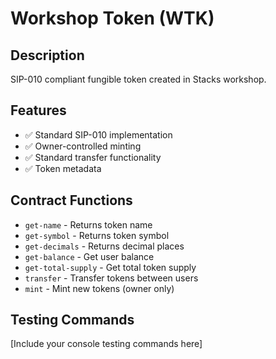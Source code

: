 # Workshop Token (WTK)

## Description

SIP-010 compliant fungible token created in Stacks workshop.

## Features

- ✅ Standard SIP-010 implementation
- ✅ Owner-controlled minting
- ✅ Standard transfer functionality
- ✅ Token metadata

## Contract Functions

- `get-name` - Returns token name
- `get-symbol` - Returns token symbol
- `get-decimals` - Returns decimal places
- `get-balance` - Get user balance
- `get-total-supply` - Get total token supply
- `transfer` - Transfer tokens between users
- `mint` - Mint new tokens (owner only)

## Testing Commands

[Include your console testing commands here]
